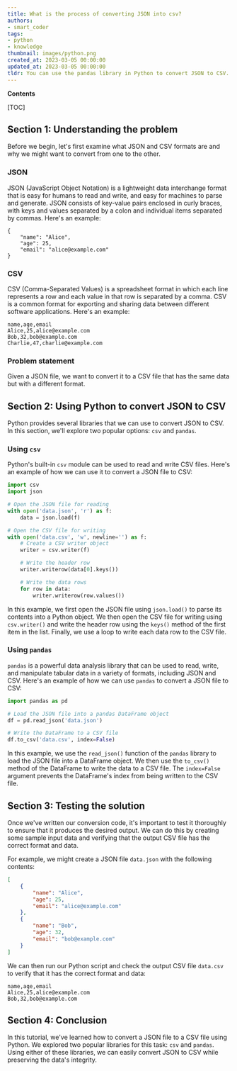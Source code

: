 ```yaml
---
title: What is the process of converting JSON into csv?
authors:
- smart_coder
tags:
- python
- knowledge
thumbnail: images/python.png
created_at: 2023-03-05 00:00:00
updated_at: 2023-03-05 00:00:00
tldr: You can use the pandas library in Python to convert JSON to CSV.
---
```


**Contents**

[TOC]

## Section 1: Understanding the problem

Before we begin, let's first examine what JSON and CSV formats are and why we might want to convert from one to the other.

### JSON

JSON (JavaScript Object Notation) is a lightweight data interchange format that is easy for humans to read and write, and easy for machines to parse and generate. JSON consists of key-value pairs enclosed in curly braces, with keys and values separated by a colon and individual items separated by commas. Here's an example:

```
{
    "name": "Alice",
    "age": 25,
    "email": "alice@example.com"
}
```

### CSV

CSV (Comma-Separated Values) is a spreadsheet format in which each line represents a row and each value in that row is separated by a comma. CSV is a common format for exporting and sharing data between different software applications. Here's an example:

```
name,age,email
Alice,25,alice@example.com
Bob,32,bob@example.com
Charlie,47,charlie@example.com
```

### Problem statement

Given a JSON file, we want to convert it to a CSV file that has the same data but with a different format.

## Section 2: Using Python to convert JSON to CSV

Python provides several libraries that we can use to convert JSON to CSV. In this section, we'll explore two popular options: `csv` and `pandas`.

### Using `csv`

Python's built-in `csv` module can be used to read and write CSV files. Here's an example of how we can use it to convert a JSON file to CSV:

```python
import csv
import json

# Open the JSON file for reading
with open('data.json', 'r') as f:
    data = json.load(f)

# Open the CSV file for writing
with open('data.csv', 'w', newline='') as f:
    # Create a CSV writer object
    writer = csv.writer(f)

    # Write the header row
    writer.writerow(data[0].keys())

    # Write the data rows
    for row in data:
        writer.writerow(row.values())
```

In this example, we first open the JSON file using `json.load()` to parse its contents into a Python object. We then open the CSV file for writing using `csv.writer()` and write the header row using the `keys()` method of the first item in the list. Finally, we use a loop to write each data row to the CSV file.

### Using `pandas`

`pandas` is a powerful data analysis library that can be used to read, write, and manipulate tabular data in a variety of formats, including JSON and CSV. Here's an example of how we can use `pandas` to convert a JSON file to CSV:

```python
import pandas as pd

# Load the JSON file into a pandas DataFrame object
df = pd.read_json('data.json')

# Write the DataFrame to a CSV file
df.to_csv('data.csv', index=False)
```

In this example, we use the `read_json()` function of the `pandas` library to load the JSON file into a DataFrame object. We then use the `to_csv()` method of the DataFrame to write the data to a CSV file. The `index=False` argument prevents the DataFrame's index from being written to the CSV file.

## Section 3: Testing the solution

Once we've written our conversion code, it's important to test it thoroughly to ensure that it produces the desired output. We can do this by creating some sample input data and verifying that the output CSV file has the correct format and data.

For example, we might create a JSON file `data.json` with the following contents:

```json
[
    {
        "name": "Alice",
        "age": 25,
        "email": "alice@example.com"
    },
    {
        "name": "Bob",
        "age": 32,
        "email": "bob@example.com"
    }
]
```

We can then run our Python script and check the output CSV file `data.csv` to verify that it has the correct format and data:

```
name,age,email
Alice,25,alice@example.com
Bob,32,bob@example.com
```

## Section 4: Conclusion

In this tutorial, we've learned how to convert a JSON file to a CSV file using Python. We explored two popular libraries for this task: `csv` and `pandas`.  Using either of these libraries, we can easily convert JSON to CSV while preserving the data's integrity.
